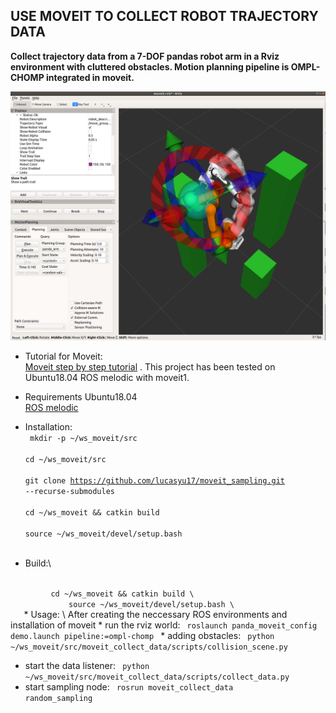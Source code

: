 USE MOVEIT TO COLLECT ROBOT TRAJECTORY DATA
--------------------------------------------

**Collect trajectory data from a 7-DOF pandas robot arm in a Rviz environment with cluttered obstacles. Motion planning pipeline is OMPL-CHOMP integrated in moveit.**

![Planning using pandas and OMPL-CHOMP pipeline](pandas_sampling.png)

 * Tutorial for Moveit: \
[Moveit step by step tutorial](https://ros-planning.github.io/moveit_tutorials/doc/getting_started/getting_started.html)
 . This project has been tested on Ubuntu18.04 ROS melodic with moveit1.
 * Requirements
Ubuntu18.04 \
[ROS melodic](http://wiki.ros.org/melodic/Installation/Ubuntu)
	
 * Installation:\
   <code> mkdir -p ~/ws_moveit/src \
             cd ~/ws_moveit/src \
	     git clone https://github.com/lucasyu17/moveit_sampling.git --recurse-submodules \
	     cd ~/ws_moveit && catkin build \
             source ~/ws_moveit/devel/setup.bash \
   </code> 
  * Build:\
   <code>
	     cd ~/ws_moveit && catkin build \
             source ~/ws_moveit/devel/setup.bash \
   </code>
 * Usage: \
	After creating the neccessary ROS environments and installation of moveit
   * run the rviz world: 
 	<code> roslaunch panda_moveit_config demo.launch pipeline:=ompl-chomp </code>
   * adding obstacles:
	<code> python ~/ws_moveit/src/moveit_collect_data/scripts/collision_scene.py </code>

   * start the data listener:
	<code> python ~/ws_moveit/src/moveit_collect_data/scripts/collect_data.py </code>
   * start sampling node:
	<code> rosrun moveit_collect_data random_sampling </code>

